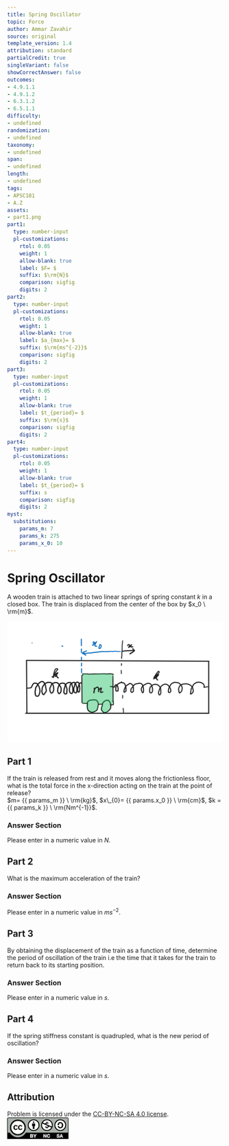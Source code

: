```yaml
---
title: Spring Oscillator
topic: Force
author: Ammar Zavahir
source: original
template_version: 1.4
attribution: standard
partialCredit: true
singleVariant: false
showCorrectAnswer: false
outcomes:
- 4.9.1.1
- 4.9.1.2
- 6.3.1.2
- 6.5.1.1
difficulty:
- undefined
randomization:
- undefined
taxonomy:
- undefined
span:
- undefined
length:
- undefined
tags:
- APSC181
- A.Z
assets:
- part1.png
part1:
  type: number-input
  pl-customizations:
    rtol: 0.05
    weight: 1
    allow-blank: true
    label: $F= $
    suffix: $\rm{N}$
    comparison: sigfig
    digits: 2
part2:
  type: number-input
  pl-customizations:
    rtol: 0.05
    weight: 1
    allow-blank: true
    label: $a_{max}= $
    suffix: $\rm{ms^{-2}}$
    comparison: sigfig
    digits: 2
part3:
  type: number-input
  pl-customizations:
    rtol: 0.05
    weight: 1
    allow-blank: true
    label: $t_{period}= $
    suffix: $\rm{s}$
    comparison: sigfig
    digits: 2
part4:
  type: number-input
  pl-customizations:
    rtol: 0.05
    weight: 1
    allow-blank: true
    label: $t_{period}= $
    suffix: s
    comparison: sigfig
    digits: 2
myst:
  substitutions:
    params_m: 7
    params_k: 275
    params_x_0: 10
---
```

# Spring Oscillator
A wooden train is attached to two linear springs of spring constant $k$ in a closed box. The train is displaced from the center of the box by $x_0 \ \rm{m}$.

<img src="part1.png" width=600>

## Part 1

If the train is released from rest and it moves along the frictionless floor, what is the total force in the x-direction acting on the train at the point of release?<br>
$m= {{ params_m }} \ \rm{kg}$, $x\_{0}= {{ params.x_0 }} \ \rm{cm}$, $k = {{ params_k }} \ \rm{Nm^{-1}}$.

### Answer Section

Please enter in a numeric value in $N$.

## Part 2

What is the maximum acceleration of the train?

### Answer Section

Please enter in a numeric value in $ms^{-2}$.

## Part 3

By obtaining the displacement of the train as a function of time, determine the period of oscillation of the train i.e the time that it takes for the train to return back to its starting position.

### Answer Section

Please enter in a numeric value in $s$.

## Part 4

If the spring stiffness constant is quadrupled, what is the new period of oscillation?

### Answer Section

Please enter in a numeric value in $s$.

## Attribution

Problem is licensed under the [CC-BY-NC-SA 4.0 license](https://creativecommons.org/licenses/by-nc-sa/4.0/).<br> ![The Creative Commons 4.0 license requiring attribution-BY, non-commercial-NC, and share-alike-SA license.](https://raw.githubusercontent.com/firasm/bits/master/by-nc-sa.png)